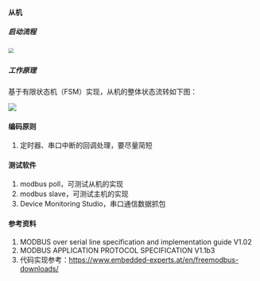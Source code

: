 #### 从机

##### 启动流程

<img src="../../../../../../文档/jianguoyun/我的坚果云/笔记/绘图/modbus-rtu流程-从-启动流程.drawio-1747839378750-4.png" style="zoom: 67%;" />

##### 

##### 工作原理

基于有限状态机（FSM）实现，从机的整体状态流转如下图：

![](../../../../../../文档/jianguoyun/我的坚果云/笔记/绘图/modbus-rtu流程-从-状态机-不能同时收发.drawio-1747844478916-7.png)



#### 编码原则

1. 定时器、串口中断的回调处理，要尽量简短



#### 测试软件

1. modbus poll，可测试从机的实现
2. modbus slave，可测试主机的实现
3. Device Monitoring Studio，串口通信数据抓包

#### 参考资料

1. MODBUS over serial line specification and implementation guide V1.02
2. MODBUS APPLICATION PROTOCOL SPECIFICATION V1.1b3
3. 代码实现参考：https://www.embedded-experts.at/en/freemodbus-downloads/